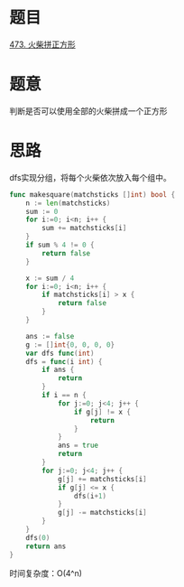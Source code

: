 # 题目
[473. 火柴拼正方形](https://leetcode.cn/problems/matchsticks-to-square/)


# 题意
判断是否可以使用全部的火柴拼成一个正方形


# 思路
dfs实现分组，将每个火柴依次放入每个组中。


```go
func makesquare(matchsticks []int) bool {
    n := len(matchsticks)
    sum := 0
    for i:=0; i<n; i++ {
        sum += matchsticks[i]
    }
    if sum % 4 != 0 {
        return false 
    }

    x := sum / 4
    for i:=0; i<n; i++ {
        if matchsticks[i] > x {
            return false 
        }
    }

    ans := false    
    g := []int{0, 0, 0, 0}
    var dfs func(int) 
    dfs = func(i int) {
        if ans {
            return 
        }
        if i == n {
            for j:=0; j<4; j++ {
                if g[j] != x {
                    return 
                }
            }
            ans = true 
            return 
        }
        for j:=0; j<4; j++ {
            g[j] += matchsticks[i]
            if g[j] <= x {
                dfs(i+1)
            }
            g[j] -= matchsticks[i] 
        }
    }
    dfs(0)
    return ans 
}
```

时间复杂度：O(4^n)